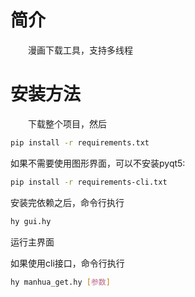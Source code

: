 
# 简介
　　漫画下载工具，支持多线程

# 安装方法
　　下载整个项目，然后
```sh 
pip install -r requirements.txt
```
   
   如果不需要使用图形界面，可以不安装pyqt5:
```sh
pip install -r requirements-cli.txt
```

   安装完依赖之后，命令行执行
   ```sh 
   hy gui.hy
   ```
   运行主界面
   
   如果使用cli接口，命令行执行
   ```sh 
   hy manhua_get.hy [参数]
   ```
